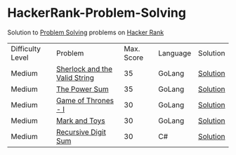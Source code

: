 # HackerRank-Problem-Solving

<html>
 <head>
   
 </head>
 <body>
 
Solution to <a href="https://www.hackerrank.com/domains/sql?badge_type=sql">Problem Solving</a> problems on <a href="https://www.hackerrank.com/domains/algorithms?filters%5Bstatus%5D%5B%5D=unsolved&badge_type=problem-solving">Hacker Rank </a>

<table width="100%"> 
  <tr>
    <td>Difficulty Level</td>
    <td>Problem</td>
    <td>Max. Score</td>
    <td>Language</td>
    <td>Solution</td>
  </tr>
  
  <tr>
    <td>Medium</td>
    <td><a href="https://www.hackerrank.com/challenges/sherlock-and-valid-string/problem">Sherlock and the Valid String</a></td>
    <td>35</td>
    <td>GoLang</td>
    <td><a href="https://github.com/amitverma80/HackerRank-Problem-Solving/blob/master/GoLang/Sherlock%20and%20the%20Valid%20String.go">Solution</a></td>
  </tr>
  <tr>
    <td>Medium</td>
    <td><a href="https://www.hackerrank.com/challenges/the-power-sum/problem">The Power Sum</a></td>
    <td>35</td>
    <td>GoLang</td>
    <td><a href="https://github.com/amitverma80/HackerRank-Problem-Solving/blob/master/GoLang/The%20Power%20Sum.go">Solution</a></td>
  </tr>
  <tr>
    <td>Medium</td>
    <td><a href="https://www.hackerrank.com/challenges/game-of-thrones/problem">Game of Thrones - I</a></td>
    <td>30</td>
    <td>GoLang</td>
    <td><a href="https://github.com/amitverma80/HackerRank-Problem-Solving/blob/master/GoLang/Game%20of%20Thrones%20-%20I.go">Solution</a></td>
  </tr>
  <tr>
    <td>Medium</td>
    <td><a href="https://www.hackerrank.com/challenges/mark-and-toys/problem">Mark and Toys</a></td>
    <td>30</td>
    <td>GoLang</td>
    <td><a href="https://github.com/amitverma80/HackerRank-Problem-Solving/blob/master/GoLang/Mark%20and%20Toys.go">Solution</a></td>
  </tr>
  <tr>
    <td>Medium</td>
    <td><a href="https://www.hackerrank.com/challenges/recursive-digit-sum/problem">Recursive Digit Sum</a></td>
    <td>30</td>
    <td>C#</td>
    <td><a href="https://github.com/amitverma80/HackerRank-Problem-Solving/blob/master/C%23/Recursive%20Digit%20Sum.cs">Solution</a></td>
  </tr>
</table>  
<body> 
<html> 
